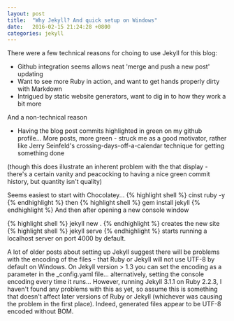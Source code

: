 ```yaml
---
layout: post
title:  "Why Jekyll? And quick setup on Windows"
date:   2016-02-15 21:24:28 +0800
categories: jekyll
---
```



There were a few technical reasons for choing to use Jekyll for this blog:

- Github integration seems allows neat 'merge and push a new post' updating
- Want to see more Ruby in action, and want to get hands properly dirty with Markdown
- Intrigued by static website generators, want to dig in to how they work a bit more

And a non-technical reason

- Having the blog post commits highlighted in green on my github profile... More posts, more green - struck me as a good motivator, rather like Jerry Seinfeld's crossing-days-off-a-calendar technique for getting something done

(though this does illustrate an inherent problem with the that display - there's a certain vanity and peacocking to having a nice green commit history, but quantity isn't quality)

Seems easiest to start with Chocolatey...
{% highlight shell %}
cinst ruby -y
{% endhighlight %}
then
{% highlight shell %}
gem install jekyll
{% endhighlight %}
And then after opening a new console window

{% highlight shell %}
jekyll new .
{% endhighlight %}
creates the new site
{% highlight shell %}
jekyll serve
{% endhighlight %}
starts running a localhost server on port 4000 by default. 

A lot of older posts about setting up Jekyll suggest there will be problems with the encoding of the files - that Ruby or Jekyll will not use UTF-8 by default on Windows. On Jekyll version > 1.3 you can set the encoding as a parameter in the _config.yaml file... alternatively, setting the console encoding every time it runs... However, running Jekyll 3.1.1 on Ruby 2.2.3, I haven't found any problems with this as yet, so assume this is something that doesn't affect later versions of Ruby or Jekyll (whichever was causing the problem in the first place). Indeed, generated files appear to be UTF-8 encoded without BOM.
